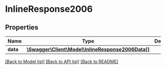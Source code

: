 # InlineResponse2006

## Properties
Name | Type | Description | Notes
------------ | ------------- | ------------- | -------------
**data** | [**\Swagger\Client\Model\InlineResponse2006Data[]**](InlineResponse2006Data.md) |  | [optional] 

[[Back to Model list]](../README.md#documentation-for-models) [[Back to API list]](../README.md#documentation-for-api-endpoints) [[Back to README]](../README.md)



